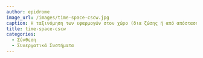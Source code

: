 ```yaml
---
author: epidrome
image_url: /images/time-space-cscw.jpg
caption: Η ταξινόμηση των εφαρμογών στον χώρο (δια ζώσης ή από απόσταση) και στον χρόνο (σύγχρονη ή ασύγχρονη) επιτρέπει την εύκολη ταξινόμηση των κοινωνικών και συνεργατικών εφαρμογών και των λειτουργιών τους.
title: time-space-cscw
categories:
  - Σύνθεση
  - Συνεργατικά Συστήματα
---
```

